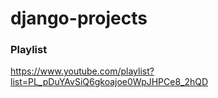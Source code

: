 # django-projects


### Playlist
https://www.youtube.com/playlist?list=PL_pDuYAvSiQ6gkoajoe0WpJHPCe8_2hQD
